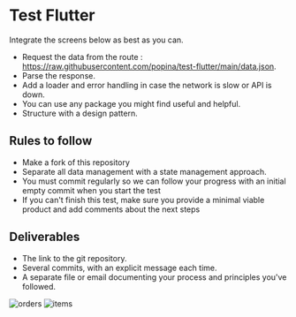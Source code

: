 # Test Flutter

Integrate the screens below as best as you can.

- Request the data from the route : https://raw.githubusercontent.com/popina/test-flutter/main/data.json.
- Parse the response.
- Add a loader and error handling in case the network is slow or API is down.
- You can use any package you might find useful and helpful.
- Structure with a design pattern.

## Rules to follow

- Make a fork of this repository
- Separate all data management with a state management approach.
- You must commit regularly so we can follow your progress with an initial empty commit when you start the test
- If you can't finish this test, make sure you provide a minimal viable product and add comments about the next steps

## Deliverables

- The link to the git repository.
- Several commits, with an explicit message each time.
- A separate file or email documenting your process and principles you've followed.

![orders](https://raw.githubusercontent.com/popina/test-flutter/main/orders.png)
![items](https://raw.githubusercontent.com/popina/test-flutter/main/items.png)
